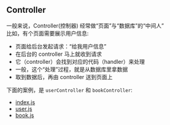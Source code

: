 ## Controller
一般来说，Controller(控制器) 经常做“页面”与“数据库”的“中间人”  
比如，有个页面需要展示用户信息:
+ 页面给后台发起请求：“给我用户信息”
+ 在后台的 controller 马上就收到请求
+ 它（controller）会找到对应的代码（handler）来处理
+ 一般，这个“处理”过程，就是从数据库里拿数据
+ 取到数据后，再由 controller 送到页面上

下面的案例，是 ```userController``` 和 ```bookController```:
+ [index.js](https://github.com/ppz-pro/resh/blob/docs/controller/index.js)
+ [user.js](https://github.com/ppz-pro/resh/blob/docs/controller/user.js)
+ [book.js](https://github.com/ppz-pro/resh/blob/docs/controller/book.js)